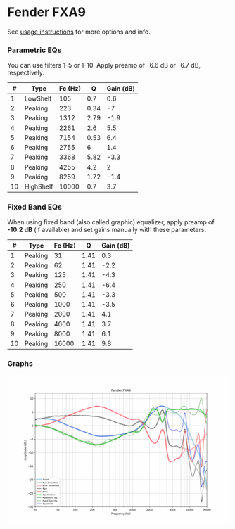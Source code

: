 # Fender FXA9
See [usage instructions](https://github.com/jaakkopasanen/AutoEq#usage) for more options and info.

### Parametric EQs
You can use filters 1-5 or 1-10. Apply preamp of -6.6 dB or -6.7 dB, respectively.

|   # | Type      |   Fc (Hz) |    Q |   Gain (dB) |
|-----|-----------|-----------|------|-------------|
|   1 | LowShelf  |       105 | 0.7  |         0.6 |
|   2 | Peaking   |       223 | 0.34 |        -7   |
|   3 | Peaking   |      1312 | 2.79 |        -1.9 |
|   4 | Peaking   |      2261 | 2.6  |         5.5 |
|   5 | Peaking   |      7154 | 0.53 |         6.4 |
|   6 | Peaking   |      2755 | 6    |         1.4 |
|   7 | Peaking   |      3368 | 5.82 |        -3.3 |
|   8 | Peaking   |      4255 | 4.2  |         2   |
|   9 | Peaking   |      8259 | 1.72 |        -1.4 |
|  10 | HighShelf |     10000 | 0.7  |         3.7 |

### Fixed Band EQs
When using fixed band (also called graphic) equalizer, apply preamp of **-10.2 dB** (if available) and set gains manually with these parameters.

|   # | Type    |   Fc (Hz) |    Q |   Gain (dB) |
|-----|---------|-----------|------|-------------|
|   1 | Peaking |        31 | 1.41 |         0.3 |
|   2 | Peaking |        62 | 1.41 |        -2.2 |
|   3 | Peaking |       125 | 1.41 |        -4.3 |
|   4 | Peaking |       250 | 1.41 |        -6.4 |
|   5 | Peaking |       500 | 1.41 |        -3.3 |
|   6 | Peaking |      1000 | 1.41 |        -3.5 |
|   7 | Peaking |      2000 | 1.41 |         4.1 |
|   8 | Peaking |      4000 | 1.41 |         3.7 |
|   9 | Peaking |      8000 | 1.41 |         6.1 |
|  10 | Peaking |     16000 | 1.41 |         9.8 |

### Graphs
![](./Fender%20FXA9.png)
